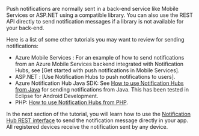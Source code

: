 

Push notifications are normally sent in a back-end service like Mobile Services or ASP.NET using a compatible library. You can also use the REST API directly to send notification messages if a library is not available for your back-end. 

Here is a list of some other tutorials you may want to review for sending notifications:

- Azure Mobile Services : For an example of how to send notifications from an Azure Mobile Services backend integrated with Notification Hubs, see [Get started with push notifications in Mobile Services].  
- ASP.NET : [Use Notification Hubs to push notifications to users].
- Azure Notification Hub Java SDK: See [How to use Notification Hubs from Java](../articles/notification-hubs/notification-hubs-java-backend-how-to.md) for sending notifications from Java. This has been tested in Eclipse for Android Development.
- PHP: [How to use Notification Hubs from PHP](../articles/notification-hubs/notification-hubs-php-backend-how-to.md).


In the next section of the tutorial, you will learn how to use the [Notification Hub REST interface](http://msdn.microsoft.com/library/windowsazure/dn223264.aspx) to send the notification message directly in your app. All registered devices receive the notification sent by any device.  




